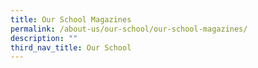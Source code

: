 ```yaml
---
title: Our School Magazines
permalink: /about-us/our-school/our-school-magazines/
description: ""
third_nav_title: Our School
---
```

